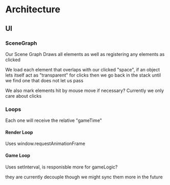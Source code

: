 # Architecture
## UI
### SceneGraph
Our Scene Graph Draws all elements as well as registering any elements as clicked

We load each element that overlaps with our clicked "space", if an object lets itself act as "transparent" for clicks then we go back in the stack until we find one that does not let us pass

We also mark elements hit by mouse move if necessary?
Currently we only care about clicks

### Loops

Each one will receive the relative "gameTime"


#### Render Loop
Uses window.requestAnimationFrame
#### Game Loop
Uses setInterval, is responisble more for gameLogic?

they are currently decouple though we might sync them more in the future
